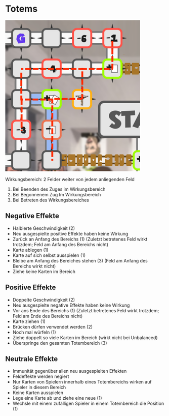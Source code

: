 # Totems
![Totems][logo]

Wirkungsbereich:
2 Felder weiter von jedem anliegenden Feld

1. Bei Beenden des Zuges im Wirkungsbereich
2. Bei Begonnenem Zug Im Wirkungsbereich
3. Bei Betreten des Wirkungsbereiches

## Negative Effekte
* Halbierte Geschwindigkeit (2)
* Neu ausgespielte positive Effekte haben keine Wirkung
* Zurück an Anfang des Bereichs (1)
    (Zuletzt betretenes Feld wirkt trotzdem; Feld am Anfang des Bereichs nicht)
* Karte ablegen (1)
* Karte auf sich selbst ausspielen (1)
* Bleibe am Anfang des Bereiches stehen (3)
    (Feld am Anfang des Bereichs wirkt nicht)
* Ziehe keine Karten im Bereich

## Positive Effekte
* Doppelte Geschwindigkeit (2)
* Neu ausgespielte negative Effekte haben keine Wirkung
* Vor ans Ende des Bereichs (1)
    (Zuletzt betretenes Feld wirkt trotzdem; Feld am Ende des Bereichs nicht)
* Karte ziehen (1)
* Brücken dürfen verwendet werden (2)
* Noch mal würfeln (1)
* Ziehe doppelt so viele Karten im Bereich (wirkt nicht bei Unbalanced)
* Überspringe den gesamten Totembereich (3)

## Neutrale Effekte
* Immunität gegenüber allen neu ausgespielten Effekten
* Feldeffekte werden negiert
* Nur Karten von Spielern innerhalb eines Totembereichs wirken auf Spieler in diesem Bereich
* Keine Karten ausspielen
* Lege eine Karte ab und ziehe eine neue (1)
* Wechsle mit einem zufälligen Spieler in einem Totembereich die Position (1)
 
 
[logo]: ./totems.png "Totems beschreibung"
